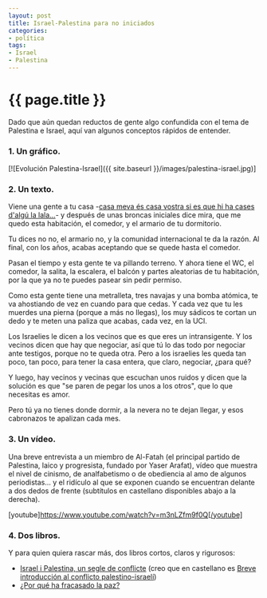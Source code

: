 ```yaml
---
layout: post
title: Israel-Palestina para no iniciados
categories:
- política
tags:
- Israel
- Palestina
---
```


{{ page.title }}
================

Dado que aún quedan reductos de gente algo confundida con el tema de Palestina e Israel, aquí van algunos conceptos rápidos de entender.

### **1. Un gráfico.**

[![Evolución Palestina-Israel]({{ site.baseurl }}/images/palestina-israel.jpg)]

  
### **2. Un texto.**

Viene una gente a tu casa -[casa meva és casa vostra si es que hi ha cases d'algú la lala...](https://www.youtube.com/watch?v=9C-SjuP0wZo)- y después de unas broncas iniciales dice mira, que me quedo esta habitación, el comedor, y el armario de tu dormitorio.

Tu dices no no, el armario no, y la comunidad internacional te da la razón. Al final, con los años, acabas aceptando que se quede hasta el comedor.

Pasan el tiempo y esta gente te va pillando terreno. Y ahora tiene el WC, el comedor, la salita, la escalera, el balcón y partes aleatorias de tu habitación, por la que ya no te puedes pasear sin pedir permiso.

Como esta gente tiene una metralleta, tres navajas y una bomba atómica, te va ahostiando de vez en cuando para que cedas. Y cada vez que tu les muerdes una pierna (porque a más no llegas), los muy sádicos te cortan un dedo y te meten una paliza que acabas, cada vez, en la UCI.

Los Israelies le dicen a los vecinos que es que eres un intransigente. Y los vecinos dicen que hay que negociar, así que tú lo das todo por negociar ante testigos, porque no te queda otra. Pero a los israelies les queda tan poco, tan poco, para tener la casa entera, que claro, negociar, ¿para qué?

Y luego, hay vecinos y vecinas que escuchan unos ruidos y dicen que la solución es que "se paren de pegar los unos a los otros", que lo que necesitas es amor.

Pero tú ya no tienes donde dormir, a la nevera no te dejan llegar, y esos cabronazos te apalizan cada mes.  

### **3. Un vídeo.**

Una breve entrevista a un miembro de Al-Fatah (el principal partido de Palestina, laico y progresista, fundado por Yaser Arafat), vídeo que muestra el nivel de cinismo, de analfabetismo o de obediencia al amo de algunos periodistas... y el ridículo al que se exponen cuando se encuentran delante a dos dedos de frente (subtítulos en castellano disponibles abajo a la derecha).

[youtube]https://www.youtube.com/watch?v=m3nLZfm9f0Q[/youtube]  

### **4. Dos libros.**

Y para quien quiera rascar más, dos libros cortos, claros y rigurosos:

*   [Israel i Palestina, un segle de conflicte](%20http://www.casadellibro.com/libro-israel-i-palestina-un-segle-de-conflicte/9788497663069/1245058) (creo que en castellano es [Breve introducción al conflicto palestino-israelí](http://www.catarata.org/libro/mostrar/id/669))
*   [¿Por qué ha fracasado la paz?](http://www.catarata.org/libro/mostrar/id/230)
